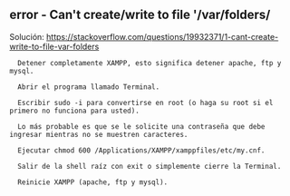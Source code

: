 ## error - Can't create/write to file '/var/folders/

Solución: https://stackoverflow.com/questions/19932371/1-cant-create-write-to-file-var-folders


      Detener completamente XAMPP, esto significa detener apache, ftp y mysql.

      Abrir el programa llamado Terminal.

      Escribir sudo -i para convertirse en root (o haga su root si el primero no funciona para usted).

      Lo más probable es que se le solicite una contraseña que debe ingresar mientras no se muestren caracteres.

      Ejecutar chmod 600 /Applications/XAMPP/xamppfiles/etc/my.cnf.

      Salir de la shell raíz con exit o simplemente cierre la Terminal.

      Reinicie XAMPP (apache, ftp y mysql).


